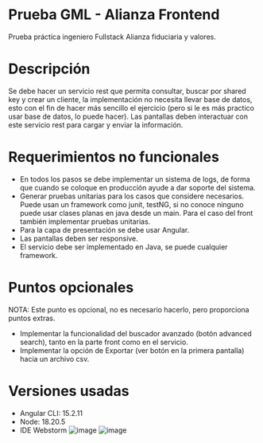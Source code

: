 # Prueba GML - Alianza Frontend
Prueba práctica ingeniero Fullstack Alianza fiduciaria y valores.

# Descripción 
Se debe hacer un servicio rest que permita consultar, buscar por shared key y crear un cliente, la implementación no necesita llevar base de datos, esto con el fin de hacer más sencillo el ejercicio (pero si le es más practico usar base de datos, lo puede hacer). Las pantallas deben interactuar con este servicio rest para cargar y enviar la información.

# Requerimientos no funcionales 
- En todos los pasos se debe implementar un sistema de logs, de forma que cuando se coloque en producción ayude a dar soporte del sistema.
- Generar pruebas unitarias para los casos que considere necesarios. Puede usan un framework como junit, testNG, si no conoce ninguno puede usar clases planas en java desde un main. Para el caso del front también implementar pruebas unitarias.
- Para la capa de presentación se debe usar Angular.
- Las pantallas deben ser responsive.
- El servicio debe ser implementado en Java, se puede cualquier framework.

# Puntos opcionales
NOTA: Este punto es opcional, no es necesario hacerlo, pero proporciona puntos extras.
- Implementar la funcionalidad del buscador avanzado (botón advanced search), tanto en la parte front como en el servicio.
- Implementar la opción de Exportar (ver botón en la primera pantalla) hacia un archivo csv.

# Versiones usadas
- Angular CLI: 15.2.11
- Node: 18.20.5
- IDE Webstorm
![image](https://github.com/user-attachments/assets/822f1ab0-9440-4b20-ad53-97d9298b0e50)
![image](https://github.com/user-attachments/assets/301fb957-a096-4bea-828d-1fa55ec3b4a4)



